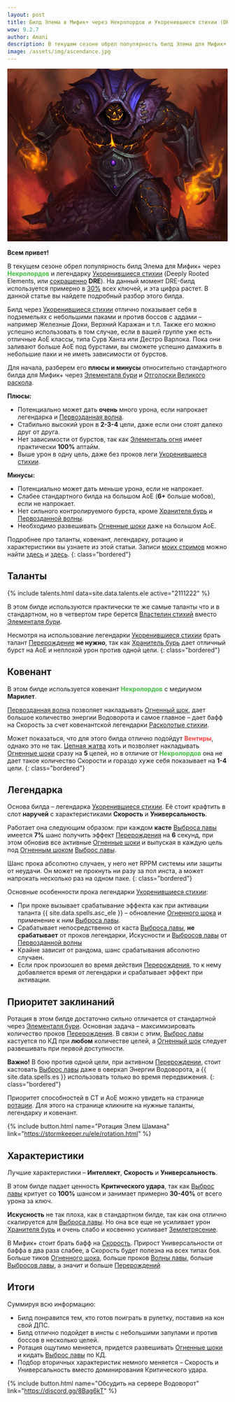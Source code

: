 ```yaml
---
layout: post
title: Билд Элема в Мифик+ через Некролордов и Укоренившиеся стихии (DRE)
wow: 9.2.7
author: Amani
description: В текущем сезоне обрел популярность билд Элема для Мифик+ через Некролордов и легендарку Укоренившиеся стихии. В этой статье вы найдете подробный разбор этого билда.
image: /assets/img/ascendance.jpg
---
```


<p align="center">
    <img src="/assets/img/ascendance.jpg"> 
</p>

**Всем привет!**

В текущем сезоне обрел популярность билд Элема для Мифик+ через <span style="color:#40bf40;font-size:1em;">**Некролордов**</span> и легендарку [Укоренившиеся стихии](https://ru.wowhead.com/spell=336738) (Deeply Rooted Elements, или [сокращенно](https://stormkeeper.ru/info/abbrevs.html) **DRE**). На данный момент DRE-билд используется примерно в [30%](https://mplus.subcreation.net/elemental-shaman.html#legendaries) всех ключей, и эта цифра растет. В данной статье вы найдете подробный разбор этого билда.

Билд через [Укоренившиеся стихии](https://ru.wowhead.com/spell=336738) отлично показывает себя в подземельях с небольшими паками и против боссов с аддами – например Железные Доки, Верхний Каражан и т.п. Также его можно успешно использовать в том случае, если в вашей группе уже есть отличные АоЕ классы, типа Сурв Ханта или Дестро Варлока. Пока они заливают больше АоЕ под бурстами, вы сможете успешно дамажить в небольшие паки и не иметь зависимости от бурстов.

Для начала, разберем его **плюсы и минусы** относительно стандартного билда для Мифик+ через [Элементаля бури](https://ru.wowhead.com/spell=192249) и [Отголоски Великого раскола](https://ru.wowhead.com/spell=336215).

**Плюсы:**
* Потенциально может дать **очень** много урона, если напрокает легендарка и [Первозданная волна](https://ru.wowhead.com/spell=326059).
* Стабильно высокий урон в **2-3-4** цели, даже если они стоят далеко друг от друга.
* Нет зависимости от бурстов, так как [Элементаль огня](https://ru.wowhead.com/spell=198067) имеет практически **100%** аптайм.
* Выше урон в одну цель, даже без проков леги [Укоренившиеся стихии](https://ru.wowhead.com/spell=336738).

**Минусы:**
* Потенциально может дать меньше урона, если не напрокает.
* Слабее стандартного билда на большом АоЕ (**6+** больше мобов), если не напрокает.
* Нет сильного контролируемого бурста, кроме [Хранителя бурь](https://ru.wowhead.com/spell=191634) и [Первозданной волны](https://ru.wowhead.com/spell=326059).
* Необходимо развешивать [Огненные шоки](https://ru.wowhead.com/spell=188389) даже на большом АоЕ.

Подробнее про таланты, ковенант, легендарку, ротацию и характеристики вы узнаете из этой статьи. Записи [моих стримов](https://twitch.tv/amanizandalari) можно найти [здесь](https://youtu.be/GuxbHKMleGU) и [здесь](https://youtu.be/0eq-eYHCxns).
{: class="bordered"}

 <!--more-->

## Таланты

{% include talents.html data=site.data.talents.ele active="2111222" %}

В этом билде используются практически те же самые таланты что и в стандартном, но в четвертом тире берется [Властелин стихий](https://ru.wowhead.com/spell=16166) вместо [Элементаля бури](https://ru.wowhead.com/spell=192249/).

Несмотря на использование легендарки [Укоренившиеся стихии](https://ru.wowhead.com/spell=336738) брать талант [Перерождение](https://ru.wowhead.com/spell=114050) **не нужно**, так как [Хранитель бурь](https://ru.wowhead.com/spell=191634) дает отличный бурст на АоЕ и неплохой урон против одной цели.
{: class="bordered"}

## Ковенант

В этом билде используется ковенант <span style="color:#40bf40;font-size:1em;">**Некролордов**</span> с медиумом **Марилет**.

<a href="https://ru.wowhead.com/soulbind-calc/embed/necrolord/plague-deviser-marileth/shaman/AwaW5r4BJShxChMFKX8KFSzyCiUpTAoiFXYACiUoNgo"></a>

[Первозданная волна](https://ru.wowhead.com/spell=326059) позволяет накладывать [Огненный шок](https://ru.wowhead.com/spell=188389), дает большое количество энергии Водоворота и самое главное – дает бафф на Скорость за счет ковенантской легендарки [Расколотые стихии](https://ru.wowhead.com/spell=354647).

Может показаться, что для этого билда отлично подойдут <span style="color:#ff4040;font-size:1em;">**Вентиры**</span>, однако это не так. [Цепная жатва](https://ru.wowhead.com/spell=320674) хоть и позволяет накладывать [Огненные шоки](https://ru.wowhead.com/spell=188389) сразу на **5** целей, но в отличие от <span style="color:#40bf40;font-size:1em;">**Некролордов**</span> она не дает такое количество Скорости и гораздо хуже себя показывает на **1-4** цели.
{: class="bordered"}

## Легендарка

Основа билда – легендарка [Укоренившиеся стихии](https://ru.wowhead.com/spell=336738). Её стоит крафтить в слот **наручей** с характеристиками **Скорость** и **Универсальность**.

Работает она следующим образом: при каждом **касте** [Выброса лавы](https://ru.wowhead.com/spell=51505) имеется **7%** шанс получить эффект [Перерождения](https://ru.wowhead.com/spell=114050) на **6** секунд, при этом обновив все активные [Огненные шоки](https://ru.wowhead.com/spell=188389) и выпуская в каждую цель под  [Огненным шоком](https://ru.wowhead.com/spell=188389) [Выброс лавы](https://ru.wowhead.com/spell=51505).

Шанс прока абсолютно случаен, у него нет RPPM системы или защиты от неудачи. Он может не прокнуть ни разу за пол инста, а может напрокать несколько раз на одном паке.
{: class="bordered"}

Основные особенности прока легендарки [Укоренившиеся стихии](https://ru.wowhead.com/spell=336738):
* При проке вызывает срабатывание эффекта как при активации таланта {{ site.data.spells.asc_ele }} – обновление [Огненного шока](https://ru.wowhead.com/spell=188389) и применение к ним [Выброса лавы](https://ru.wowhead.com/spell=51505).
* Срабатывает непосредственно от каста [Выброса лавы](https://ru.wowhead.com/spell=51505), **не срабатывает** от проков легендарки, Искусности и [Выбросов лавы](https://ru.wowhead.com/spell=51505) от [Первозданной волны](https://ru.wowhead.com/spell=326059)
* Крайне зависит от рандома, шанс срабатывания абсолютно случаен.
* Если прок произошел во время действия [Перерождения](https://ru.wowhead.com/spell=114050), то к нему добавляется время от легендарки и срабатывает эффект при активации.

## Приоритет заклинаний

Ротация в этом билде достаточно сильно отличается от стандартной через [Элементаля бури](https://ru.wowhead.com/spell=192249/). Основная задача – максимизировать количество проков [Перерождения](https://ru.wowhead.com/spell=114050). В связи с этим, [Выброс лавы](https://ru.wowhead.com/spell=51505) кастуется по КД при **любом** количестве целей, а [Огненный шок](https://ru.wowhead.com/spell=188389) следует развешивать при первой доступности.

**Важно!** В бою против одной цели, при активном [Перерождении](https://ru.wowhead.com/spell=114050), стоит кастовать [Выброс лавы](https://ru.wowhead.com/spell=51505) даже в оверкап Энергии Водоворота, а {{ site.data.spells.es }} использовать только во время передвижения.
{: class="bordered"}

Приоритет способностей в СТ и АоЕ можно увидеть на странице [ротации](https://stormkeeper.ru/ele/rotation.html). Для этого на странице кликните на нужные таланты, легендарку и ковенант.

<p></p>

{% include button.html name="Ротация Элем Шамана" link="https://stormkeeper.ru/ele/rotation.html" %}  

<p></p>

## Характеристики

Лучшие характеристики – **Интеллект**, **Скорость** и **Универсальность**.

В этом билде падает ценность **Критического удара**, так как [Выброс лавы](https://ru.wowhead.com/spell=51505) критует со **100%** шансом и занимает примерно **30-40%** от всего урона за ключ.

**Искусность** не так плоха, как в стандартном билде, так как она отлично скалируется для [Выброса лавы](https://ru.wowhead.com/spell=51505). Но она все еще не усиливает урон [Хранителя бурь](https://ru.wowhead.com/spell=191634) и очень слабо и косвенно усиливает [Землетрясение](https://ru.wowhead.com/spell=61882).

В Мифик+ стоит брать бафф на [Скорость](https://ru.wowhead.com/spell=373113). Прирост Универсальности от баффа в два раза слабее, а Скорость будет полезна на всех типах боя. Больше тиков [Огненного шока](https://ru.wowhead.com/spell=188389), больше проков [Волны лавы](https://ru.wowhead.com/spell=77756), больше [Выбросов лавы](https://ru.wowhead.com/spell=51505), а значит и больше [Перерождений](https://ru.wowhead.com/spell=114050)

## Итоги

Суммируя всю информацию:
* Билд понравится тем, кто готов поиграть в рулетку, поставив на кон свой ДПС.
* Билд отлично подойдет в инсты с небольшими запулами и против боссов в несколько целей.
* Ротация ощутимо меняется, придется развешивать [Огненные шоки](https://ru.wowhead.com/spell=188389) и кидать [Выброс лавы](https://ru.wowhead.com/spell=51505) по КД.
* Подбор вторичных характеристик немного меняется – Скорость и Универсальность вместо доминирования Критического удара.

<p></p>

{% include button.html name="Обсудить на сервере Водоворот" link="https://discord.gg/8Bag6kT" %}  

<p></p>
